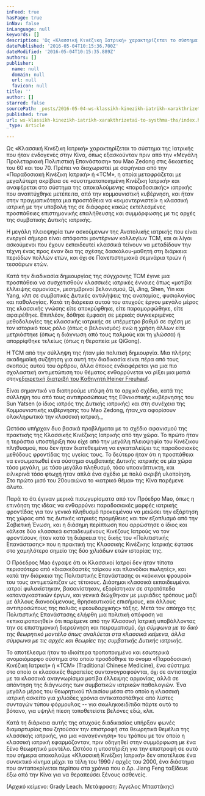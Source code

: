 ```yaml
---
inFeed: true
hasPage: true
inNav: false
inLanguage: null
keywords: []
description: 'Ως «Κλασσική Κινέζικη Ιατρική» χαρακτηρίζεται το σύστημα της Ιατρικής που ήταν ενδογενές στην Κίνα, όπως εξασκούνταν πριν από την «Μεγάλη Προλεταριακή Πολιτιστική Επανάσταση» του Mao Zedong στις δεκαετίες του 60 και του 70. Πρέπει να διαχωριστεί με σαφήνεια από την «Παραδοσιακή Κινέζικη Ιατρική» ή «TCM», η οποία μεταφράζεται με μεγαλύτερη ακρίβεια σε «συστηματοποιημένη Κινέζικη Ιατρική» και αναφέρεται στο σύστημα της αποκαλούμενης «παραδοσιακής» ιατρικής που αναπτύχθηκε μετέπειτα, από την κομμουνιστική κυβέρνηση, και ήταν στην πραγματικότητα μια προσπάθεια να «εκμοντερνιστεί» η κλασσική ιατρική με την υποβολή της σε διάφορες κακώς εκτελεσμένες προσπάθειες επιστημονικής επαλήθευσης και συμμόρφωσης με τις αρχές της συμβατικής Δυτικής ιατρικής.'
datePublished: '2016-05-04T10:15:36.700Z'
dateModified: '2016-05-04T10:15:35.889Z'
authors: []
publisher:
  name: null
  domain: null
  url: null
  favicon: null
title: ''
author: []
starred: false
sourcePath: _posts/2016-05-04-ws-klassikh-kinezikh-iatrikh-xarakthrizetai-to-systhma-ths.md
published: true
url: ws-klassikh-kinezikh-iatrikh-xarakthrizetai-to-systhma-ths/index.html
_type: Article

---
```

Ως «Κλασσική Κινέζικη Ιατρική» χαρακτηρίζεται το σύστημα της Ιατρικής που ήταν ενδογενές στην Κίνα, όπως εξασκούνταν πριν από την «Μεγάλη Προλεταριακή Πολιτιστική Επανάσταση» του Mao Zedong στις δεκαετίες του 60 και του 70\. Πρέπει να διαχωριστεί με σαφήνεια από την «Παραδοσιακή Κινέζικη Ιατρική» ή «TCM», η οποία μεταφράζεται με μεγαλύτερη ακρίβεια σε «συστηματοποιημένη Κινέζικη Ιατρική» και αναφέρεται στο σύστημα της αποκαλούμενης «παραδοσιακής» ιατρικής που αναπτύχθηκε μετέπειτα, από την κομμουνιστική κυβέρνηση, και ήταν στην πραγματικότητα μια προσπάθεια να «εκμοντερνιστεί» η κλασσική ιατρική με την υποβολή της σε διάφορες κακώς εκτελεσμένες προσπάθειες επιστημονικής επαλήθευσης και συμμόρφωσης με τις αρχές της συμβατικής Δυτικής ιατρικής.

Η μεγάλη πλειοψηφία των ασκούμενων της Ανατολικής ιατρικής που είναι ενεργοί σήμερα είναι απόφοιτοι μοντέρνων κολλεγίων TCM, και οι λίγοι ασκούμενοι που έχουν εκπαιδευτεί κλασσικά τείνουν να μεταδίδουν την τέχνη ένας προς έναν δια της σχέσης δασκάλου-μαθητή στη διάρκεια περιόδων πολλών ετών, και όχι σε Πανεπιστημιακά σεμινάρια τριών ή τεσσάρων ετών.

Κατά την διαδικασία δημιουργίας της σύγχρονης TCM έγινε μια προσπάθεια να συσχετισθούν κλασσικές ιατρικές έννοιες όπως «μοτίβα έλλειψης αρμονίας», μεσημβρινοί βελονισμού, Qi, Jing, Shen, Yin και Yang, κλπ σε συμβατικές Δυτικές αντιλήψεις της ανατομίας, φυσιολογίας και παθολογίας. Κατά τη διάρκεια αυτού του ατυχούς έργου μεγάλο μέρος της κλασσικής γνώσης είτε αποκρύφθηκε, είτε παραμορφώθηκε, είτε αφαιρέθηκε. Επιπλέον, δόθηκε έμφαση σε μερικές συγκεκριμένες μεθοδολογίες της κλασσικής ιατρικής σε υπέρμετρο βαθμό σε σχέση με τον ιστορικό τους ρόλο (όπως ο βελονισμός) ενώ η χρήση άλλων είτε μετριάστηκε (όπως η διάγνωση από τους παλμούς και τη γλώσσα) ή απορρίφθηκε τελείως (όπως η θεραπεία με QiGong).

Η TCM από την σύλληψη της ήταν μία πολιτική δημιουργία. Μια πλήρης ακαδημαϊκή συζήτηση για αυτή την διαδικασία είναι πέρα από τους σκοπούς αυτού του άρθρου, άλλα όποιος ενδιαφέρεται για μια πιο σχολαστική αντιμετώπιση του θέματος ενθαρρύνεται να ρίξει μια ματιά στην[εξαιρετική διατριβή του Καθηγητή Heiner Freuhauf][0].

Είναι σημαντικό να διατηρούμε υπόψη ότι το αρχικό σχέδιο, κατά της σύλληψη του από τους αντιπροσώπους της Εθνικιστικής κυβέρνησης του Sun Yatsen (ο ίδιος ιατρός της Δυτικής ιατρικής) και στη συνέχεια της Κομμουνιστικής κυβέρνησης του Mao Zedong, ήταν_να αφορίσουν ολοκληρωτικά την κλασσική ιατρική._

Ωστόσο υπήρχαν δυο βασικά προβλήματα με το σχέδιο αφανισμού της πρακτικής της Κλασσικής Κινέζικης Ιατρικής από την χώρα. Το πρώτο ήταν η τεράστια υποστήριξη που είχε από την μεγάλη πλειοψηφία του Κινέζικου πληθυσμού, που δεν ήταν διατεθειμένη να εγκαταλείψει τις παραδοσιακές μεθόδους φροντίδας της υγείας τους. Το δεύτερο ήταν ότι η προσπάθεια να ενσωματωθεί ένα σύστημα συμβατικής Δυτικής ιατρικής σε μία χώρα τόσο μεγάλη, με τόσο μεγάλο πληθυσμό, τόσο υποανάπτυκτη, και ειλικρινά τόσο φτωχή ήταν απλά ένα σχέδιο με πολύ ακριβή υλοποίηση. Στο πρώτο μισό του 20ουαιώνα το «ιατρικό θέμα» της Κίνα παρέμενε άλυτο.

Παρά το ότι έγιναν μερικά πισωγυρίσματα από τον Πρόεδρο Mao, όπως η επινόηση της ιδέας να ενθαρρύνει παραδοσιακές μορφές ιατρικής φροντίδας για τον γενικό πληθυσμό προκειμένου να μειώσει την εξάρτηση της χώρας από τις Δυτικές ιατρικές προμήθειες και τον εξοπλισμό από την Σοβιετική Ένωση, και η διάσημη περίπτωση που αρρώστησε ο ίδιος και κάλεσε δύο κλασσικά εκπαιδευμένους Κινέζους Ιατρούς να τον φροντίσουν, ήταν κατά τη διάρκεια της δικής του «Πολιτιστικής Επανάστασης» που η πρακτική της Κλασσικής Κινέζικης Ιατρικής έφτασε στο χαμηλότερο σημείο της δύο χιλιάδων ετών ιστορίας της.

Ο Πρόεδρος Mao έγραψε ότι οι Κλασσικοί Ιατροί δεν ήταν τίποτα περισσότερο από «διασκεδαστές τσίρκου και πλανόδιοι πωλητές», και κατά την διάρκεια της Πολιτιστικής Επανάστασης οι «κόκκινοι φρουροί» του τους αντιμετώπιζαν ως τέτοιους. Διάσημοι κλασσικά εκπαιδευμένοι ιατροί φυλακίστηκαν, βασανίστηκαν, εξορίστηκαν σε στρατόπεδα καταναγκαστικών έργων, και γενικά διώχθηκαν με μυριάδες τρόπους μαζί με άλλους διανοούμενους, θρησκευτικούς επισήμους, και άλλους αντιπροσώπους της παλιάς «φεουδαρχικής» τάξης. Μετά τον απόηχο της Πολιτιστικής Επανάστασης ελήφθη μια πολιτική απόφαση να «επικαιροποιηθεί» ότι παρέμενε από την Κλασσική Ιατρική υποβάλλοντας την σε επιστημονική διερεύνηση και πειραματισμό, _όχι σύμφωνα με το δικό της θεωρητικό μοντέλο όπως αναλύεται στα κλασσικά κείμενα, άλλα σύμφωνα με τις αρχές και θεωρίες της συμβατικής Δυτικής ιατρικής._

Το αποτέλεσμα ήταν το ιδιαίτερα τροποποιημένο και εσωτερικά ανομοιόμορφο σύστημα στο οποίο προσδόθηκε το όνομα «Παραδοσιακή Κινέζικη Ιατρική» ή «TCM» (Traditional Chinese Medicine), ένα σύστημα στο οποίο οι κλασσικές θεραπείες συνταγογραφούνται, όχι σε αντιστοιχία με τα κλασσικά αναγνωρίσιμα μοτίβα έλλειψης αρμονίας, αλλά σε απάντηση της διάγνωσης των συμβατικών ιατρικών παθολογιών. Ένα μεγάλο μέρος του θεωρητικού πλαισίου μέσα στο οποίο η κλασσική ιατρική ασκείτο για χιλιάδες χρόνια αντικαταστάθηκε από λίστες συνταγών τύπου φόρμουλας -- για σκωληκοειδίτιδα πάρτε αυτό το βότανο, για υψηλή πίεση τοποθετείστε βελόνες εδώ, κλπ.

Κατά τη διάρκεια αυτής της ατυχούς διαδικασίας υπήρξαν φωνές διαμαρτυρίας που ζητούσαν την επιστροφή στα θεωρητικά θεμέλια της κλασσικής ιατρικής, για μια «αναγέννηση» του τρόπου με τον οποίο η κλασσική ιατρική εφαρμόζονταν, πριν οδηγηθεί στην συμμόρφωση με ένα ξένο θεωρητικό μοντέλο. Ωστόσο η υποστήριξη για την επιστροφή σε αυτό που σήμερα αποκαλούμε «Κλασσική Κινέζικη Ιατρική» δεν αποτέλεσε ένα συνεκτικό κίνημα μέχρι τα τέλη του 1990 / αρχές του 2000, ένα διάστημα που ανταποκρίνεται περίπου στα χρόνια που ο Δρ. Jiang Feng ταξίδευε έξω από την Κίνα για να θεραπεύσει ξένους ασθενείς.

(Αρχικό κείμενο: Grady Leach. Μετάφραση: Άγγελος Μπαστάκης)

[0]: http://www.classicalchinesemedicine.org/2009/04/chinese-medicine-in-crisis-tcm/